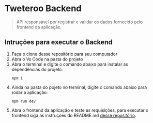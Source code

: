 # Tweteroo Backend
> API responsável por registrar e validar os dados fornecido pelo frontend da aplicação.

## Intruções para executar o Backend

1. Faça o clone desse repositório para seu computador
2. Abra o Vs Code na pasta do projeto
3. Abra o terminal e digite o comando abaixo para instalar as dependências do projeto:
    ```
    npm i
    ```
4. Ainda na pasta do pojeto no terminal, digite o comando abaixo para rodar a aplicação: 
    ```
    npm run dev
    ```
5. Abra o frontend da aplicação e teste as requisições, para executar o frontend siga as instruções do README.md [desse repositório](https://github.com/T07-Driven/tweteroo-front).